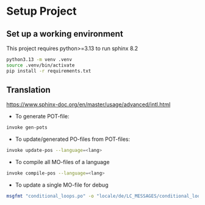 # Setup Project

## Set up a working environment
This project requires python>=3.13 to run sphinx 8.2

```bash
python3.13 -m venv .venv
source .venv/bin/activate
pip install -r requirements.txt
```

## Translation

<https://www.sphinx-doc.org/en/master/usage/advanced/intl.html>

* To generate POT-file:

```bash
invoke gen-pots
```

* To update/generated PO-files from POT-files:

```bash
invoke update-pos --language=<lang>
```

* To compile all MO-files of a language

```bash
invoke compile-pos --language=<lang>
```

* To update a single MO-file for debug

```bash
msgfmt "conditional_loops.po" -o "locale/de/LC_MESSAGES/conditional_loops.mo"
```
